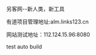 另客网--新人类，新工具

有道项目管理地址:alm.links123.cn

网站测试地址：112.124.15.96:8080

test auto build                   